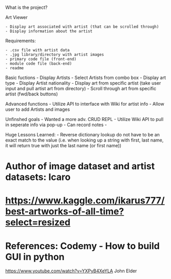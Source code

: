 
What is the project?

Art Viewer

    - Display art associated with artist (that can be scrolled through)
    - Display information about the artist
   
Requirements:

    - .csv file with artist data
    - .jpg library/directory with artist images
    - primary code file (front-end)
    - module code file (back-end)
    - readme

Basic fuctions
    - Display Artists
    - Select Artists from combo box
    - Display art type
    - Display Artist nationality
    - Display art from specific artist (take user input and pull artist art from directory)
    - Scroll through art from specific artist (fwd/back buttons)

Advanced functions
    - Utilize API to interface with Wiki for artist info
    - Allow user to add Artists and images
    

Unfinshed goals
    - Wanted a more adv. CRUD REPL
    - Utilize Wiki API to pull in seperate info via pop-up
    - Can record notes
    - 

Huge Lessons Learned:
    - Reverse dictionary lookup do not have to be an exact match to the value (i.e. when looking up a string with first, last name, it will return true with just the last name (or first name))



# Author of image dataset and artist datasets: Icaro
# https://www.kaggle.com/ikarus777/best-artworks-of-all-time?select=resized

# References:  Codemy - How to build GUI in python
https://www.youtube.com/watch?v=YXPyB4XeYLA
John Elder

